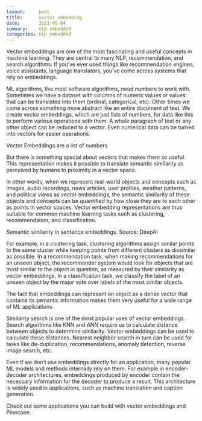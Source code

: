 ```yaml
---
layout:     post
title:      vector embedding
date:       2021-05-04
summary:    nlp embedded
categories: nlp embedded
---
```

Vector embeddings are one of the most fascinating and useful concepts in machine learning. They are central to many NLP, recommendation, and search algorithms. If you’ve ever used things like recommendation engines, voice assistants, language translators, you’ve come across systems that rely on embeddings.

ML algorithms, like most software algorithms, need numbers to work with. Sometimes we have a dataset with columns of numeric values or values that can be translated into them (ordinal, categorical, etc). Other times we come across something more abstract like an entire document of text. We create vector embeddings, which are just lists of numbers, for data like this to perform various operations with them. A whole paragraph of text or any other object can be reduced to a vector. Even numerical data can be turned into vectors for easier operations.

Vector Embeddings are a list of numbers

But there is something special about vectors that makes them so useful. This representation makes it possible to translate semantic similarity as perceived by humans to proximity in a vector space.

In other words, when we represent real-world objects and concepts such as images, audio recordings, news articles, user profiles, weather patterns, and political views as vector embeddings, the semantic similarity of these objects and concepts can be quantified by how close they are to each other as points in vector spaces. Vector embedding representations are thus suitable for common machine learning tasks such as clustering, recommendation, and classification.

Semantic similarity in sentence embeddings. Source: DeepAI

For example, in a clustering task, clustering algorithms assign similar points to the same cluster while keeping points from different clusters as dissimilar as possible. In a recommendation task, when making recommendations for an unseen object, the recommender system would look for objects that are most similar to the object in question, as measured by their similarity as vector embeddings. In a classification task, we classify the label of an unseen object by the major vote over labels of the most similar objects.

The fact that embeddings can represent an object as a dense vector that contains its semantic information makes them very useful for a wide range of ML applications.

Similarity search is one of the most popular uses of vector embeddings. Search algorithms like KNN and ANN require us to calculate distance between objects to determine similarity. Vector embeddings can be used to calculate these distances. Nearest neighbor search in turn can be used for tasks like de-duplication, recommendations, anomaly detection, reverse image search, etc.

Even if we don’t use embeddings directly for an application, many popular ML models and methods internally rely on them. For example in encoder-decoder architectures, embeddings produced by encoder contain the necessary information for the decoder to produce a result. This architecture is widely used in applications, such as machine translation and caption generation.

Check out some applications you can build with vector embeddings and Pinecone.





